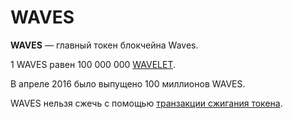 # WAVES

**WAVES** — главный токен блокчейна Waves.

1 WAVES равен 100 000 000 [WAVELET](/ru/blockchain/token/wavelet).

В апреле 2016 было выпущено 100 миллионов WAVES.

WAVES нельзя сжечь с помощью [транзакции сжигания токена](/ru/blockchain/transaction-type/burn-transaction).
